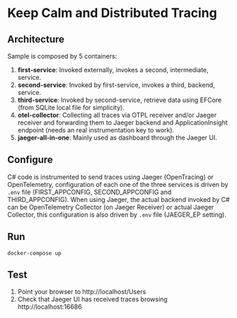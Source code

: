 # Keep Calm and Distributed Tracing

## Architecture

Sample is composed by 5 containers:

1. **first-service**: Invoked externally, invokes a second, intermediate, service. 
2. **second-service**: Invoked by first-service, invokes a third, backend, service. 
3. **third-service**: Invoked by second-service, retrieve data using EFCore (from SQLite local file for simplicity). 
4. **otel-collector**: Collecting all traces via OTPL receiver and/or Jaeger receiver and forwarding them to Jaeger backend and ApplicationInsight endpoint (needs an real instrumentation key to work). 
5. **jaeger-all-in-one**: Mainly used as dashboard through the Jaeger UI. 

## Configure

C# code is instrumented to send traces using Jaeger (OpenTracing) or OpenTelemetry, configuration of each one of the three services is driven by  `.env` file (FIRST_APPCONFIG, SECOND_APPCONFIG and THIRD_APPCONFIG).
When using Jaeger, the actual backend invoked by C# can be OpenTelemetry Collector (on Jaeger Receiver) or actual Jaeger Collector, this configuration is also driven by  `.env` file (JAEGER_EP setting).

## Run

```shell
docker-compose up
```

## Test

1. Point your browser to http://localhost/Users
2. Check that Jaeger UI has received traces browsing http://localhost:16686

